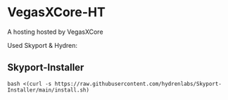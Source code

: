 # VegasXCore-HT
A hosting hosted by VegasXCore

Used Skyport & Hydren:

## Skyport-Installer
```bash <(curl -s https://raw.githubusercontent.com/hydrenlabs/Skyport-Installer/main/install.sh)```
